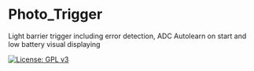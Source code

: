 # Photo_Trigger
Light barrier trigger including error detection, ADC Autolearn on start and low battery visual displaying


[![License: GPL v3](https://img.shields.io/badge/License-GPLv3-blue.svg)](https://www.gnu.org/licenses/gpl-3.0)
